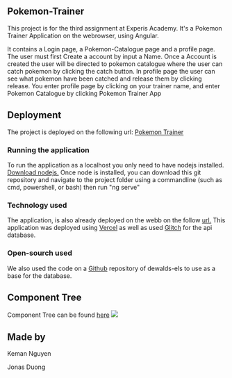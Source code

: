 ## Pokemon-Trainer

This project is for the third assignment at Experis Academy. It's a Pokemon Trainer Application on the webrowser, using Angular.

It contains a Login page, a Pokemon-Catalogue page and a profile page. The user must first Create a account by input a Name. Once a Account is created the user will be directed to pokemon catalogue where the user can catch pokemon by clicking the catch button. In profile page the user can see what pokemon have been catched and release them by clicking release.
You enter profile page by clicking on your trainer name, and enter Pokemon Catalogue by clicking Pokemon Trainer App

## Deployment
The project is deployed on the following url: [Pokemon Trainer](https://ng-assignment-pokemon-trainer-2r5e4r2ch-otodekotto.vercel.app/login)

### Running the application
To run the application as a localhost you only need to have nodejs installed. [Download nodejs.](https://nodejs.org/en/)
Once node is installed, you can download this git repository and navigate to the project folder using a commandline (such as cmd, powershell, or bash)
then run "ng serve"

### Technology used
The application, is also already deployed on the webb on the follow [url.](https://ng-assignment-pokemon-trainer-2r5e4r2ch-otodekotto.vercel.app/login)
This application was deployed using [Vercel](https://vercel.com) as well as used [Glitch](https://glitch.com/) for the api database. 

### Open-sourch used
We also used the code on a [Github](https://github.com/dewald-els/noroff-assignment-api) repository of dewalds-els to use as a base for the database. 

## Component Tree
Component Tree can be found [here](https://www.figma.com/file/gYitLVVcD5QV9B1iFnlANm/Pokemon-trainer-app-tree?node-id=0%3A1&t=pkjxa8B0JsHdrvmn-0)
<img src="https://i.imgur.com/sdCSxfy.png">

## Made by
Keman Nguyen

Jonas Duong

